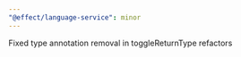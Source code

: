 ```yaml
---
"@effect/language-service": minor
---
```


Fixed type annotation removal in toggleReturnType refactors
